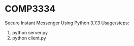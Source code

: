# COMP3334
Secure Instant Messenger
Using Python 3.7.3
Usage/steps:
1. python server.py
2. python client.py
